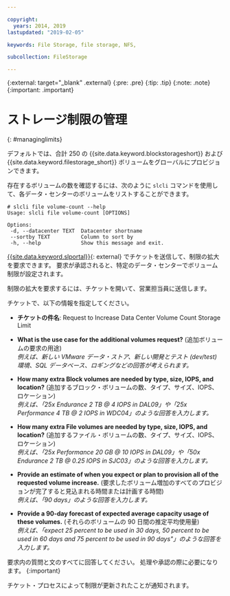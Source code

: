 ```yaml
---

copyright:
  years: 2014, 2019
lastupdated: "2019-02-05"

keywords: File Storage, file storage, NFS,

subcollection: FileStorage

---
```

{:external: target="_blank" .external}
{:pre: .pre}
{:tip: .tip}
{:note: .note}
{:important: .important}

# ストレージ制限の管理
{: #managinglimits}

デフォルトでは、合計 250 の {{site.data.keyword.blockstorageshort}} および {{site.data.keyword.filestorage_short}} ボリュームをグローバルにプロビジョンできます。

存在するボリュームの数を確認するには、次のように `slcli` コマンドを使用して、各データ・センターのボリュームをリストすることができます。
```
# slcli file volume-count --help
Usage: slcli file volume-count [OPTIONS]

Options:
 -d, --datacenter TEXT  Datacenter shortname
 --sortby TEXT          Column to sort by
 -h, --help             Show this message and exit.
```

[{{site.data.keyword.slportal}}](https://control.softlayer.com/){: external} でチケットを送信して、制限の拡大を要求できます。 要求が承認されると、特定のデータ・センターでボリューム制限が設定されます。  

制限の拡大を要求するには、チケットを開いて、営業担当員に送信します。

チケットで、以下の情報を指定してください。

- **チケットの件名**: Request to Increase Data Center Volume Count Storage Limit

- **What is the use case for the additional volumes request?** (追加ボリュームの要求の用途) <br />
*例えば、新しい VMware データ・ストア、新しい開発とテスト (dev/test) 環境、SQL データベース、ロギングなどの回答が考えられます。*

- **How many extra Block volumes are needed by type, size, IOPS, and location?** (追加するブロック・ボリュームの数、タイプ、サイズ、IOPS、ロケーション) <br />
*例えば、「25x Endurance 2 TB @ 4 IOPS in DAL09」や「25x Performance 4 TB @ 2 IOPS in WDC04」のような回答を入力します。*

- **How many extra File volumes are needed by type, size, IOPS, and location?** (追加するファイル・ボリュームの数、タイプ、サイズ、IOPS、ロケーション) <br />
*例えば、「25x Performance 20 GB @ 10 IOPS in DAL09」や「50x Endurance 2 TB @ 0.25 IOPS in SJC03」のような回答を入力します。*

- **Provide an estimate of when you expect or plan to provision all of the requested volume increase.** (要求したボリューム増加のすべてのプロビジョンが完了すると見込まれる時間または計画する時間) <br />
 *例えば、「90 days」のような回答を入力します。*

- **Provide a 90-day forecast of expected average capacity usage of these volumes.** (それらのボリュームの 90 日間の推定平均使用量) <br />
*例えば、「expect 25 percent to be used in 30 days, 50 percent to be used in 60 days and 75 percent to be used in 90 days"」のような回答を入力します。*

要求内の質問と文のすべてに回答してください。 処理や承認の際に必要になります。
{:important}

チケット・プロセスによって制限が更新されたことが通知されます。
